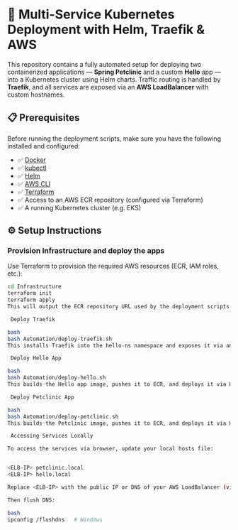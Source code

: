 # 🚀 Multi-Service Kubernetes Deployment with Helm, Traefik & AWS

This repository contains a fully automated setup for deploying two containerized applications — **Spring Petclinic** and a custom **Hello** app — into a Kubernetes cluster using Helm charts. Traffic routing is handled by **Traefik**, and all services are exposed via an **AWS LoadBalancer** with custom hostnames.


## 📋 Prerequisites

Before running the deployment scripts, make sure you have the following installed and configured:

- ✅ [Docker](https://www.docker.com/)
- ✅ [kubectl](https://kubernetes.io/docs/tasks/tools/)
- ✅ [Helm](https://helm.sh/)
- ✅ [AWS CLI](https://docs.aws.amazon.com/cli/latest/userguide/install-cliv2.html)
- ✅ [Terraform](https://developer.hashicorp.com/terraform/downloads)
- ✅ Access to an AWS ECR repository (configured via Terraform)
- ✅ A running Kubernetes cluster (e.g. EKS)

## ⚙️ Setup Instructions

###  Provision Infrastructure and deploy the apps

Use Terraform to provision the required AWS resources (ECR, IAM roles, etc.):

```bash
cd Infrastructure
terraform init
terraform apply
This will output the ECR repository URL used by the deployment scripts.

 Deploy Traefik

bash
bash Automation/deploy-traefik.sh
This installs Traefik into the hello-ns namespace and exposes it via an AWS LoadBalancer.

 Deploy Hello App

bash
bash Automation/deploy-hello.sh
This builds the Hello app image, pushes it to ECR, and deploys it via Helm.

 Deploy Petclinic App

bash
bash Automation/deploy-petclinic.sh
This builds the Petclinic image, pushes it to ECR, and deploys it via Helm into the petclinic-ns namespace.

 Accessing Services Locally

To access the services via browser, update your local hosts file:


<ELB-IP> petclinic.local
<ELB-IP> hello.local

Replace <ELB-IP> with the public IP or DNS of your AWS LoadBalancer (visible via kubectl get svc traefik -n hello-ns).

Then flush DNS:

bash
ipconfig /flushdns   # Windows